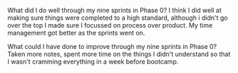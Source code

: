 What did I do well through my nine sprints in Phase 0?
I think I did well at making sure things were completed to a high standard, although i didn't go over the top I made sure I focussed on process over product. My time management got better as the sprints went on.


 What could I have done to improve through my nine sprints in Phase 0?
Taken more notes, spent more time on the things I didn't understand so that I wasn't cramming everything in a week before bootcamp.
